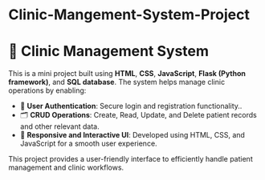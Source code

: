 # Clinic-Mangement-System-Project

# 🏥 Clinic Management System

This is a mini project built using **HTML**, **CSS**, **JavaScript**, **Flask (Python framework)**, and **SQL database**. The system helps manage clinic operations by enabling:

- 🔐 **User Authentication**: Secure login and registration functionality..
- 🗂️ **CRUD Operations**: Create, Read, Update, and Delete patient records and other relevant data.
- 🎨 **Responsive and Interactive UI**: Developed using HTML, CSS, and JavaScript for a smooth user experience.

This project provides a user-friendly interface to efficiently handle patient management and clinic workflows.


